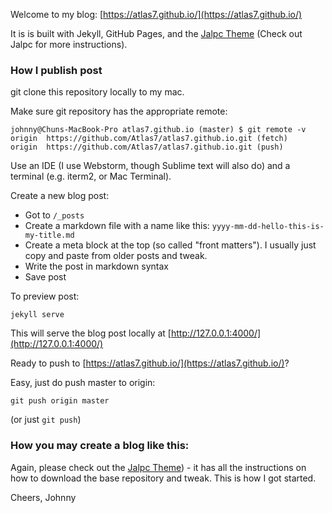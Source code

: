 Welcome to my blog: [https://atlas7.github.io/](https://atlas7.github.io/)

It is is built with Jekyll, GitHub Pages, and the [Jalpc Theme](https://github.com/jarrekk/Jalpc)
(Check out Jalpc for more instructions).

### How I publish post

git clone this repository locally to my mac.

Make sure git repository has the appropriate remote:

```
johnny@Chuns-MacBook-Pro atlas7.github.io (master) $ git remote -v
origin  https://github.com/Atlas7/atlas7.github.io.git (fetch)
origin  https://github.com/Atlas7/atlas7.github.io.git (push)
```

Use an IDE (I use Webstorm, though Sublime text will also do) and a terminal (e.g. iterm2, or Mac Terminal).

Create a new blog post:

- Got to `/_posts`
- Create a markdown file with a name like this: `yyyy-mm-dd-hello-this-is-my-title.md`
- Create a meta block at the top (so called "front matters"). I usually just copy and paste from older posts and tweak.
- Write the post in markdown syntax
- Save post

To preview post:

```
jekyll serve
```

This will serve the blog post locally at [http://127.0.0.1:4000/](http://127.0.0.1:4000/)

Ready to push to [https://atlas7.github.io/](https://atlas7.github.io/)?

Easy, just do push master to origin:

```
git push origin master
```

(or just `git push`)

### How you may create a blog like this:

Again, please check out the [Jalpc Theme](https://github.com/jarrekk/Jalpc)) - it has all the instructions
on how to download the base repository and tweak. This is how I got started.

Cheers,
Johnny
